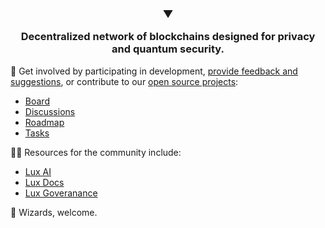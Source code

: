 <h3>
  <p align="center">
    ▼
  </p>
  <p align="center">
 Decentralized network of blockchains designed for privacy and quantum security. 
  </p>
</h3>

🌈 Get involved by participating in development, [provide feedback and suggestions](mailto:hi@lux.partners), or contribute to our [open source projects](https://github.com/luxdefi/):
- [Board](https://github.com/orgs/luxdefi/projects/1/views/2)
- [Discussions](https://github.com/orgs/luxdefi/discussions)
- [Roadmap](https://github.com/orgs/luxdefi/projects/1/views/4)
- [Tasks](https://github.com/orgs/luxdefi/projects/1/views/1)

👩‍💻 Resources for the community include:
- [Lux AI](https://lux.chat)
- [Lux Docs](https://docs.lux.network)
- [Lux Goveranance](https://lux.vote)

🧙 Wizards, welcome.
